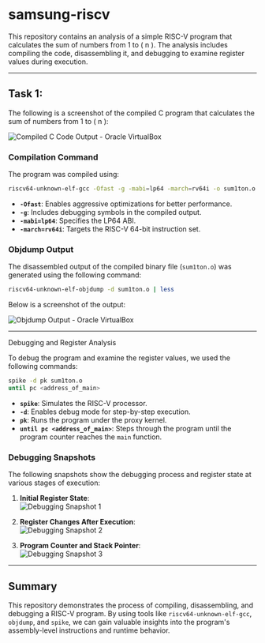 # samsung-riscv


This repository contains an analysis of a simple RISC-V program that calculates the sum of numbers from 1 to \( n \). The analysis includes compiling the code, disassembling it, and debugging to examine register values during execution.  

---

## Task 1:  

The following is a screenshot of the compiled C program that calculates the sum of numbers from 1 to \( n \):  

![Compiled C Code Output - Oracle VirtualBox](https://github.com/user-attachments/assets/de80e2af-1786-43c6-be34-79d280125fe1)  

### Compilation Command  

The program was compiled using:  

```bash
riscv64-unknown-elf-gcc -Ofast -g -mabi=lp64 -march=rv64i -o sum1ton.o sum1ton.c
```  

- **`-Ofast`**: Enables aggressive optimizations for better performance.  
- **`-g`**: Includes debugging symbols in the compiled output.  
- **`-mabi=lp64`**: Specifies the LP64 ABI.  
- **`-march=rv64i`**: Targets the RISC-V 64-bit instruction set.  

### Objdump Output  

The disassembled output of the compiled binary file (`sum1ton.o`) was generated using the following command:  

```bash
riscv64-unknown-elf-objdump -d sum1ton.o | less
```  

Below is a screenshot of the output:  

![Objdump Output - Oracle VirtualBox](https://github.com/user-attachments/assets/78efaa37-336c-46be-9ab2-82e941eebf29)  

---
 Debugging and Register Analysis  

To debug the program and examine the register values, we used the following commands:  

```bash
spike -d pk sum1ton.o
until pc <address_of_main>
```  

- **`spike`**: Simulates the RISC-V processor.  
- **`-d`**: Enables debug mode for step-by-step execution.  
- **`pk`**: Runs the program under the proxy kernel.  
- **`until pc <address_of_main>`**: Steps through the program until the program counter reaches the `main` function.  

### Debugging Snapshots  

The following snapshots show the debugging process and register state at various stages of execution:  

1. **Initial Register State**:  
   ![Debugging Snapshot 1](https://github.com/user-attachments/assets/773cbdb7-9ec3-49ad-bba9-a74aa408d5fa)  

2. **Register Changes After Execution**:  
   ![Debugging Snapshot 2](https://github.com/user-attachments/assets/4bb931fd-43f0-47a3-be23-467315e1138c)  

3. **Program Counter and Stack Pointer**:  
   ![Debugging Snapshot 3](https://github.com/user-attachments/assets/2677fb1f-f721-487b-859d-64f9d12f6461)  

---

## Summary  

This repository demonstrates the process of compiling, disassembling, and debugging a RISC-V program. By using tools like `riscv64-unknown-elf-gcc`, `objdump`, and `spike`, we can gain valuable insights into the program's assembly-level instructions and runtime behavior.  

